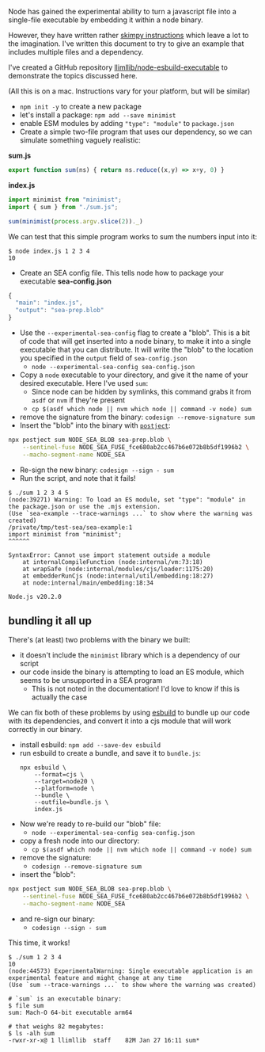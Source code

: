 Node has gained the experimental ability to turn a javascript file into a single-file executable by embedding it within a node binary.

However, they have written rather [skimpy instructions](https://nodejs.org/api/single-executable-applications.html) which leave a lot to the imagination. I've written this document to try to give an example that includes multiple files and a dependency.

I've created a GitHub repository [llimllib/node-esbuild-executable](https://github.com/llimllib/node-esbuild-executable) to demonstrate the topics discussed here.

(All this is on a mac. Instructions vary for your platform, but will be similar)

- `npm init -y` to create a new package
- let's install a package: `npm add --save minimist`
- enable ESM modules by adding `"type": "module"` to `package.json`
- Create a simple two-file program that uses our dependency, so we can simulate something vaguely realistic:

**sum.js**
```javascript
export function sum(ns) { return ns.reduce((x,y) => x+y, 0) }
```

**index.js**
```javascript
import minimist from "minimist";
import { sum } from "./sum.js";

sum(minimist(process.argv.slice(2))._)
```

We can test that this simple program works to sum the numbers input into it:

```console
$ node index.js 1 2 3 4
10
```

- Create an SEA config file. This tells node how to package your executable
**sea-config.json**
```javascript
{ 
  "main": "index.js", 
  "output": "sea-prep.blob"  
}
```

- Use the `--experimental-sea-config` flag to create a "blob". This is a bit of code that will get inserted into a node binary, to make it into a single executable that you can distribute. It will write the "blob" to the location you specified in the `output` field of `sea-config.json`
	- `node --experimental-sea-config sea-config.json`
- Copy a `node` executable to your directory, and give it the name of your desired executable. Here I've used `sum`:
	- Since node can be hidden by symlinks, this command grabs it from `asdf` or `nvm` if they're present
	- `cp $(asdf which node || nvm which node || command -v node) sum`
- remove the signature from the binary: `codesign --remove-signature sum`
- Insert the "blob" into the binary with [`postject`](https://www.npmjs.com/package/postject):
```bash
npx postject sum NODE_SEA_BLOB sea-prep.blob \
    --sentinel-fuse NODE_SEA_FUSE_fce680ab2cc467b6e072b8b5df1996b2 \
    --macho-segment-name NODE_SEA
```

- Re-sign the new binary: `codesign --sign - sum`
- Run the script, and note that it fails!

```
$ ./sum 1 2 3 4 5      
(node:39271) Warning: To load an ES module, set "type": "module" in the package.json or use the .mjs extension.
(Use `sea-example --trace-warnings ...` to show where the warning was created)
/private/tmp/test-sea/sea-example:1
import minimist from "minimist";
^^^^^^

SyntaxError: Cannot use import statement outside a module
    at internalCompileFunction (node:internal/vm:73:18)
    at wrapSafe (node:internal/modules/cjs/loader:1175:20)
    at embedderRunCjs (node:internal/util/embedding:18:27)
    at node:internal/main/embedding:18:34

Node.js v20.2.0
```

## bundling it all up

There's (at least) two problems with the binary we built:
- it doesn't include the `minimist` library which is a dependency of our script
- our code inside the binary is attempting to load an ES module, which seems to be unsupported in a SEA program
	- This is not noted in the documentation! I'd love to know if this is actually the case

We can fix both of these problems by using [esbuild](https://esbuild.github.io/) to bundle up our code with its dependencies, and convert it into a cjs module that will work correctly in our binary.

-  install esbuild: `npm add --save-dev esbuild`
-  run esbuild to create a bundle, and save it to `bundle.js`:
	```
	npx esbuild \
		--format=cjs \
		--target=node20 \
		--platform=node \
		--bundle \
		--outfile=bundle.js \ 
		index.js
	```
- Now we're ready to re-build our "blob" file:
	- `node --experimental-sea-config sea-config.json`
- copy a fresh node into our directory:
	- `cp $(asdf which node || nvm which node || command -v node) sum`
- remove the signature:
	- `codesign --remove-signature sum`
- insert the "blob":
```bash
npx postject sum NODE_SEA_BLOB sea-prep.blob \
    --sentinel-fuse NODE_SEA_FUSE_fce680ab2cc467b6e072b8b5df1996b2 \
    --macho-segment-name NODE_SEA
```

- and re-sign our binary:
	- `codesign --sign - sum`

This time, it works!

```console
$ ./sum 1 2 3 4        
10
(node:44573) ExperimentalWarning: Single executable application is an experimental feature and might change at any time
(Use `sum --trace-warnings ...` to show where the warning was created)

# `sum` is an executable binary:
$ file sum
sum: Mach-O 64-bit executable arm64

# that weighs 82 megabytes:
$ ls -alh sum
-rwxr-xr-x@ 1 llimllib  staff    82M Jan 27 16:11 sum*
```